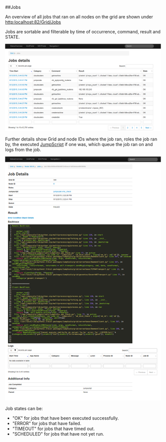 ##Jobs

An overview of all jobs that ran on all nodes on the grid are shown under [http:localhost:82/Grid/Jobs](http:localhost:82/grid/Jobs)


Jobs are sortable and filterable by time of occurrence, command, result and STATE. 


![](Jobs.png)




Further details show Grid and node IDs where the job ran, roles the job ran by, the executed [JumpScript](../AgentController1/JumpScript.md) if one was, which queue the job ran on and logs from the job.

![](Job.png)


Job states can be:
* "OK" for jobs that have been executed successfully.
* "ERROR" for jobs that have failed.
* "TIMEOUT" for jobs that have timed out.
* "SCHEDULED" for jobs that have not yet run.
